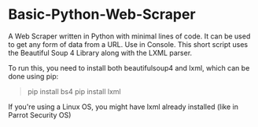 # Basic-Python-Web-Scraper
A Web Scraper written in Python with minimal lines of code. It can be used to get any form of data from a URL. Use in Console.
This short script uses the Beautiful Soup 4 Library along with the LXML parser.

To run this, you need to install both beautifulsoup4 and lxml, which can be done using pip:
>pip install bs4
>pip install lxml

If you're using a Linux OS, you might have lxml already installed (like in Parrot Security OS)
